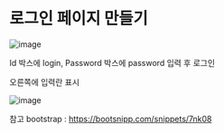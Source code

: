 
# 로그인 페이지 만들기


![image](https://github.com/rudgh4493/WebProgramming/assets/70314961/6cb5aa0a-d362-4eed-bbd5-0995fe3e2500)


Id 박스에 login, Password 박스에 password 입력 후 로그인
<br>

오른쪽에 입력란 표시

![image](https://github.com/rudgh4493/WebProgramming/assets/70314961/236e2a55-9568-4259-b1fe-43626c4b89fc)


참고 bootstrap : https://bootsnipp.com/snippets/7nk08
